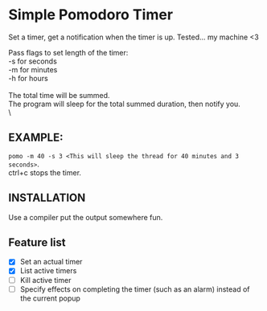 # Simple Pomodoro Timer
Set a timer, get a notification when the timer is up.
Tested... my machine <3

Pass flags to set length of the timer:\
-s for seconds\
-m for minutes\
-h for hours\
\
The total time will be summed.\
The program will sleep for the total summed duration, then notify you.\
\
## EXAMPLE:
`pomo -m 40 -s 3 <This will sleep the thread for 40 minutes and 3 seconds>`.
\
ctrl+c stops the timer.

## INSTALLATION
Use a compiler put the output somewhere fun.

## Feature list
- [x] Set an actual timer
- [x] List active timers
- [ ] Kill active timer
- [ ] Specify effects on completing the timer (such as an alarm) instead of the current popup
